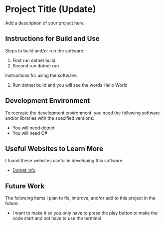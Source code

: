 # Project Title (Update)

Add a description of your project here.


## Instructions for Build and Use

Steps to build and/or run the software:

1. First run dotnet build
2. Second run dotnet run

Instructions for using the software:

1. Run dotnet build and you will see the words Hello World

## Development Environment 

To recreate the development environment, you need the following software and/or libraries with the specified versions:

* You will need dotnet
* You will need C#

## Useful Websites to Learn More

I found these websites useful in developing this software:

* [Dotnet info](https://learn.microsoft.com/en-us/dotnet/core/tools/dotnet-build)

## Future Work

The following items I plan to fix, improve, and/or add to this project in the future:

* I want to make it so you only have to press the play button to make the code start and not have to use the terminal
